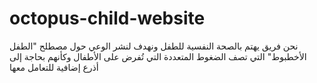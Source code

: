 # octopus-child-website
نحن فريق يهتم بالصحة النفسية للطفل ونهدف لنشر الوعي حول مصطلح "الطفل الأخطبوط" التي تصف الضغوط المتعددة التي تُفرض على الأطفال وكأنهم بحاجة إلى أذرع إضافية للتعامل معها
